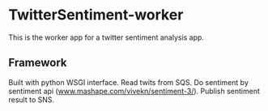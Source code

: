 # TwitterSentiment-worker

This is the worker app for a twitter sentiment analysis app.

## Framework
Built with python WSGI interface. Read twits from SQS. Do sentiment by
sentiment api (www.mashape.com/vivekn/sentiment-3/). Publish sentiment result
to SNS.
